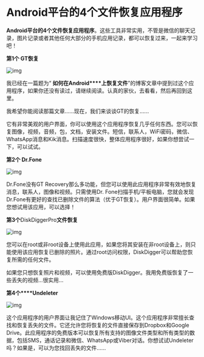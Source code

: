 # Android平台的4个文件恢复应用程序

**Android平台的4个文件恢复应用程序**。这些工具非常实用，不管是微信的聊天记录，图片记录或者其他任何大部分的手机应用记录，都可以恢复过来，一起来学习吧！



**第1个 GT恢复**

![img](https://ss1.baidu.com/6ONXsjip0QIZ8tyhnq/it/u=280904485,2500225034&fm=173&app=25&f=JPG?w=200&h=200&s=3B82824E0841504582AF1E560300C0F8)

我已经在一篇题为“ **如何在Android****上恢复文件**”的博客文章中提到过这个应用程序，如果你还没有读过，请继续阅读。认真的家伙，去看看，然后再回到这里。

我希望你能阅读那篇文章......现在，我们来谈谈GT的恢复......

它有非常美观的用户界面，你可以使用这个应用程序恢复几乎任何东西。您可以恢复图像，视频，音频，包，文档，安装文件。短信，联系人，WiFi密码，微信、WhatsApp消息和Kik消息。扫描速度很快，整体应用程序很好，如果你想尝试一下，可以试试。



**第2个 Dr.Fone**

![img](https://ss2.baidu.com/6ONYsjip0QIZ8tyhnq/it/u=3531101669,4111003114&fm=173&app=25&f=JPG?w=200&h=200&s=E39507660C42950D49B695490300F09A)

Dr.Fone没有GT Recovery那么多功能，但您可以使用此应用程序非常有效地恢复消息，联系人，图像和视频。只需使用Dr. Fone扫描手机/平板电脑，您就会发现Dr.Fone有更好的查找已删除文件的算法（优于GT恢复）。用户界面很简单。如果您想试用该应用，可以选择！



**第3个**DiskDiggerPro**文件恢复**

![img](https://ss2.baidu.com/6ONYsjip0QIZ8tyhnq/it/u=1687910876,327114868&fm=173&app=25&f=JPG?w=200&h=200&s=6710EA22C4E1B4A453B4CCC80300A091)

您可以在root或非root设备上使用此应用，如果您将其安装在非root设备上，则只能使用该应用恢复已删除的照片。通过root访问权限，DiskDigger可以帮助您恢复所需的任何文件。

如果您只想恢复照片和视频，可以使用免费版DiskDigger。我用免费版恢复了一些丢失的视频...很实用...



**第4个****Undeleter**

![img](https://ss0.baidu.com/6ONWsjip0QIZ8tyhnq/it/u=3914656956,3351304972&fm=173&app=25&f=JPG?w=200&h=200&s=1197C87E4F46237ED64A11840300B088)

这个应用程序的用户界面让我记住了Windows移动UI。这个应用程序非常擅长查找和恢复丢失的文件。它还允许您将恢复的文件直接保存到Dropbox和Google Drive。此应用程序的免费版本可以恢复所有支持的图像文件类型和所有类型的数据，包括SMS，通话记录和微信、WhatsApp或Viber对话。你想试试Undeleter吗？如果是，可以为您找回丢失的文件……